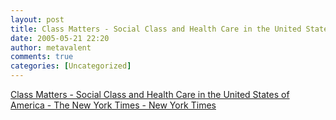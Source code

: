 ```yaml
---
layout: post
title: Class Matters - Social Class and Health Care in the United States of America - The New York Times - New York Times
date: 2005-05-21 22:20
author: metavalent
comments: true
categories: [Uncategorized]
---
```

<a href="http://www.nytimes.com/2005/05/16/national/class/HEALTH-FINAL.html">Class Matters - Social Class and Health Care in the United States of America - The New York Times - New York Times</a>
